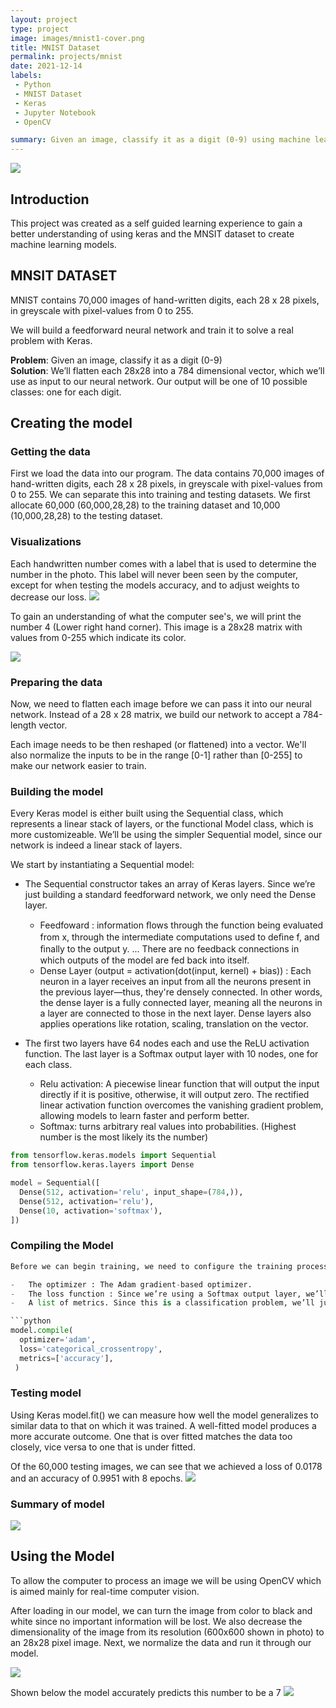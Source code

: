 ```yaml
---
layout: project
type: project
image: images/mnist1-cover.png
title: MNIST Dataset
permalink: projects/mnist
date: 2021-12-14
labels:
 - Python
 - MNIST Dataset
 - Keras
 - Jupyter Notebook
 - OpenCV

summary: Given an image, classify it as a digit (0-9) using machine learning and vision models 
---
```


<img class="ui large centered image" src="../images/mnistop.png">


## Introduction
This project was created as a self guided learning experience to gain a better understanding of using keras and the MNSIT dataset to create machine learning models. 

## MNSIT DATASET
MNIST contains 70,000 images of hand-written digits, each 28 x 28 pixels, in greyscale with pixel-values from 0 to 255.

We will build a feedforward neural network and train it to solve a real problem with Keras.

**Problem**: Given an image, classify it as a digit (0-9)  
**Solution**: We’ll flatten each 28x28 into a 784 dimensional vector, which we’ll use as input to our neural network. Our output will be one of 10 possible classes: one for each digit.

## Creating the model

### Getting the data
First we load the data into our program. The data contains 70,000 images of hand-written digits, each 28 x 28 pixels, in greyscale with pixel-values from 0 to 255. We can separate this into training and testing datasets. We first allocate 60,000 (60,000,28,28) to the training dataset and 10,000 (10,000,28,28) to the testing dataset. 

### Visualizations
Each handwritten number comes with a label that is used to determine the number in the photo. This label will never been seen by the computer, except for when testing the models accuracy, and to adjust weights to decrease our loss.
<img class="ui large centered image" src="../images/mnist1.png">

To gain an understanding of what the computer see's, we will print the number 4 (Lower right hand corner). This image is a 28x28 matrix with values from 0-255 which indicate its color. 

<img class="ui large centered image" src="../images/mnist2.png">


### Preparing the data

Now, we need to flatten each image before we can pass it into our neural network. Instead of a 28 x 28 matrix, we build our network to accept a 784-length vector.

Each image needs to be then reshaped (or flattened) into a vector. We'll also normalize the inputs to be in the range [0-1] rather than [0-255] to make our network easier to train.

### Building the model
Every Keras model is either built using the Sequential class, which represents a linear stack of layers, or the functional Model class, which is more customizeable. We’ll be using the simpler Sequential model, since our network is indeed a linear stack of layers.

We start by instantiating a Sequential model:  

-   The Sequential constructor takes an array of Keras layers. Since we’re just building a standard feedforward network, we only need the Dense layer.
    
    -   Feedfoward : information ﬂows through the function being evaluated from x, through the intermediate computations used to deﬁne f, and ﬁnally to the output y. ... There are no feedback connections in which outputs of the model are fed back into itself.
    -   Dense Layer (output = activation(dot(input, kernel) + bias)) : Each neuron in a layer receives an input from all the neurons present in the previous layer—thus, they're densely connected. In other words, the dense layer is a fully connected layer, meaning all the neurons in a layer are connected to those in the next layer. Dense layers also applies operations like rotation, scaling, translation on the vector.
-   The first two layers have 64 nodes each and use the ReLU activation function. The last layer is a Softmax output layer with 10 nodes, one for each class.
    
    -   Relu activation: A piecewise linear function that will output the input directly if it is positive, otherwise, it will output zero. The rectified linear activation function overcomes the vanishing gradient problem, allowing models to learn faster and perform better.
    -   Softmax: turns arbitrary real values into probabilities. (Highest number is the most likely its the number)
```python
from tensorflow.keras.models import Sequential
from tensorflow.keras.layers import Dense

model = Sequential([
  Dense(512, activation='relu', input_shape=(784,)),
  Dense(512, activation='relu'),
  Dense(10, activation='softmax'),
])
```
### Compiling the Model

``` python
Before we can begin training, we need to configure the training process. We decide 3 key factors during the compilation step:

-   The optimizer : The Adam gradient-based optimizer.
-   The loss function : Since we’re using a Softmax output layer, we’ll use the Cross-Entropy loss. Keras distinguishes between binary_crossentropy (2 classes) and categorical_crossentropy (>2 classes), so we’ll use the latter
-   A list of metrics. Since this is a classification problem, we’ll just have Keras report on the accuracy metric.

```python
model.compile(
  optimizer='adam',
  loss='categorical_crossentropy',
  metrics=['accuracy'],
 )
 ```
 
### Testing model
Using Keras model.fit() we can measure how well the model generalizes to similar data to that on which it was trained. A well-fitted model produces a more accurate outcome. One that is over fitted matches the data too closely, vice versa to one that is under fitted. 

Of the 60,000 testing images, we can see that we achieved a loss of 0.0178 and an accuracy of 0.9951 with 8 epochs. 
<img class="ui large centered image" src="../images/mnist6.png">

### Summary of model
<img class="ui large centered image" src="../images/mnist3.png">

## Using the Model
To allow the computer to process an image we will be using OpenCV which is aimed mainly for real-time computer vision. 

After loading in our model, we can turn the image from color to black and white since no important information will be lost. We also decrease the dimensionality of the image from its resolution (600x600 shown in photo) to an 28x28 pixel image. Next, we normalize the data and run it through our model. 

<img class="ui large centered image" src="../images/mnist5.png">


Shown below the model accurately predicts this number to be a 7
<img class="ui large centered image" src="../images/mnist4.png">


